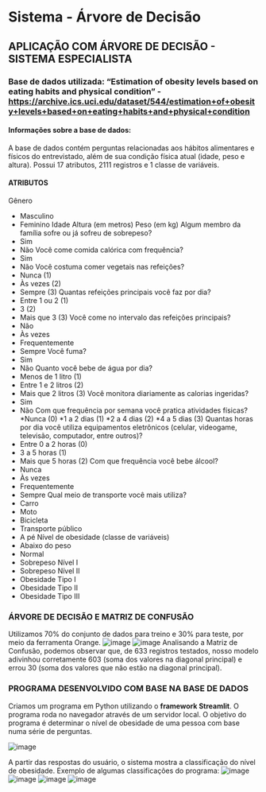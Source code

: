 # Sistema - Árvore de Decisão
## APLICAÇÃO COM ÁRVORE DE DECISÃO - SISTEMA ESPECIALISTA 

### Base de dados utilizada: “Estimation of obesity levels based on eating habits and physical condition” - https://archive.ics.uci.edu/dataset/544/estimation+of+obesity+levels+based+on+eating+habits+and+physical+condition 



#### Informações sobre a base de dados:
A base de dados contém perguntas relacionadas aos hábitos alimentares e físicos do entrevistado, além de sua condição física atual (idade, peso e altura). 
Possui 17 atributos, 2111 registros e 1 classe de variáveis. 

#### ATRIBUTOS

Gênero 
   *	Masculino
   *	Feminino
Idade
Altura (em metros)
Peso (em kg)
Algum membro da família sofre ou já sofreu de sobrepeso?
   *	Sim
   *	Não
Você come comida calórica com frequência?
   *	Sim
   *	Não
Você costuma comer vegetais nas refeições?
  *	Nunca (1)
  *	Às vezes (2)
  *	Sempre (3)
Quantas refeições principais você faz por dia?
  *	Entre 1 ou 2 (1)
  *	3 (2)
  *	Mais que 3 (3)
Você come no intervalo das refeições principais?
  *	Não 
  *	Às vezes
  *	Frequentemente
  *	Sempre
Você fuma?
  *	Sim
  *	Não
Quanto você bebe de água por dia?
  *	Menos de 1 litro (1)
  *	Entre 1 e 2 litros (2)
  *	Mais que 2 litros (3)
Você monitora diariamente as calorias ingeridas?
  *	Sim
  *	Não
Com que frequência por semana você pratica atividades físicas?
   	*Nunca (0)
   	*1 a 2 dias (1)
   	*2 a 4 dias (2)
   	*4 a 5 dias (3)
Quantas horas por dia você utiliza equipamentos eletrônicos (celular, videogame, televisão, computador, entre outros)?
  *	Entre 0 a 2 horas (0)
  *	3 a 5 horas (1)
  *	Mais que 5 horas (2)
Com que frequência você bebe álcool?
  *	Nunca
  *	Às vezes
  *	Frequentemente
  *	Sempre
Qual meio de transporte você mais utiliza?
  *	Carro
  *	Moto
  *	Bicicleta
  *	Transporte público
  *	A pé
Nível de obesidade (classe de variáveis)
  *	Abaixo do peso
  *	Normal 
  *	Sobrepeso Nível I
  *	Sobrepeso Nível II
  *	Obesidade Tipo I 
  *	Obesidade Tipo II
  *	Obesidade Tipo III 


### ÁRVORE DE DECISÃO E MATRIZ DE CONFUSÃO
Utilizamos 70% do conjunto de dados para treino e 30% para teste, por meio da ferramenta Orange.
![image](https://github.com/liviagomes30/SistemaArvoredeDecisao/assets/97247583/3e78e59f-38fd-47ad-8018-a0f6f3e3e669)
![image](https://github.com/liviagomes30/SistemaArvoredeDecisao/assets/97247583/cfb2a581-46ca-4549-8141-04c634d4338e)
Analisando a Matriz de Confusão, podemos observar que, de 633 registros testados, nosso modelo adivinhou corretamente 603 (soma dos valores na diagonal principal) e errou 30 (soma dos valores que não estão na diagonal principal).

### PROGRAMA DESENVOLVIDO COM BASE NA BASE DE DADOS
Criamos um programa em Python utilizando o **framework Streamlit**. O programa roda no navegador através de um servidor local.
O objetivo do programa é determinar o nível de obesidade de uma pessoa com base numa série de perguntas. 

![image](https://github.com/liviagomes30/SistemaArvoredeDecisao/assets/97247583/b4895d46-c447-42a7-b62f-8128a99fd8a9)


A partir das respostas do usuário, o sistema mostra a classificação do nível de obesidade. Exemplo de algumas classificações do programa:
![image](https://github.com/liviagomes30/SistemaArvoredeDecisao/assets/97247583/3eabfe29-610d-4bb3-b74d-c8de43080db5)
![image](https://github.com/liviagomes30/SistemaArvoredeDecisao/assets/97247583/9142878f-e794-4dcf-bda0-28d0d77014db)
![image](https://github.com/liviagomes30/SistemaArvoredeDecisao/assets/97247583/713dcecf-6e0f-46b4-8344-3bb15bd96e48)
![image](https://github.com/liviagomes30/SistemaArvoredeDecisao/assets/97247583/d70512ab-f759-4697-a53d-cf229bae4532)








